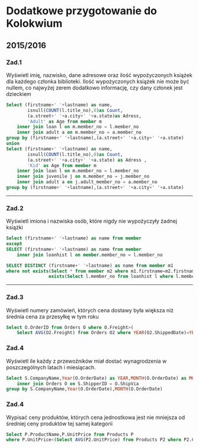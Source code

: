 # Dodatkowe przygotowanie do Kolokwium

## 2015/2016

### Zad.1

Wyświetl imię, nazwisko, dane adresowe oraz ilość wypożyczonych książek dla każdego członka biblioteki. Ilość wypożyczonych książek nie może być nullem, co najwyżej zerem dodatkowo informację, czy dany członek jest dzieckiem


``` sql
Select (firstname+' '+lastname) as name,
        isnull(COUNT(l.title_no),0)as Count,
        (a.street+' '+a.city+' '+a.state)as Adress,
        'Adult' as Age from member m
    inner join loan l on m.member_no = l.member_no
    inner join adult a on m.member_no = a.member_no
group by (firstname+' '+lastname),(a.street+' '+a.city+' '+a.state)
union
Select (firstname+' '+lastname) as name,
        isnull(COUNT(l.title_no),0)as Count,
        (a.street+' '+a.city+' '+a.state) as Adress ,
        'Kid' as Age from member m
    inner join loan l on m.member_no = l.member_no
    inner join juvenile j on m.member_no = j.member_no
    inner join adult a on j.adult_member_no = a.member_no
group by (firstname+' '+lastname),(a.street+' '+a.city+' '+a.state)
```
---

### Zad.2

Wyświetl imiona i nazwiska osób, które nigdy nie wypożyczyły żadnej książki

``` sql
Select (firstname+' '+lastname) as name from member
except
SELECT (firstname+' '+lastname) as name from member
    inner join loanhist l on member.member_no = l.member_no
```

``` sql
SELECT DISTINCT (firstname+' '+lastname) as name from member m1
where not exists(Select * from member m2 where m1.firstname=m2.firstname and m1.lastname=m2.lastname and  
                exists(Select l.member_no from loanhist l where l.member_no=m2.member_no))
```
---

### Zad.3

Wyświetl numery zamówień, których cena dostawy była większa niż średnia cena za przesyłkę w tym roku

``` sql
Select O.OrderID from Orders O where O.Freight>(
    Select AVG(O2.Freight) from Orders O2 where YEAR(O2.ShippedDate)=YEAR(O.ShippedDate))
```

### Zad.4

Wyświetl ile każdy z przewoźników miał dostać wynagrodzenia w poszczególnych latach i miesiącach.

``` sql
Select S.CompanyName,Year(O.OrderDate) as YEAR,MONTH(O.OrderDate) as MONTH,SUM(Freight) as Total from Shippers S
    inner join Orders O on S.ShipperID = O.ShipVia
group by S.CompanyName,Year(O.OrderDate),MONTH(O.OrderDate)
```

### Zad.4

Wypisać ceny produktów, których cena jednostkowa jest nie mniejsza od średniej ceny produktów tej samej kategorii 

``` sql
Select P.ProductName,P.UnitPrice from Products P
where P.UnitPrice<(Select AVG(P2.UnitPrice) from Products P2 where P2.CategoryID=P.CategoryID)
```
